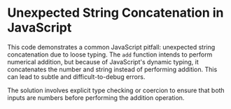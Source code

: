 # Unexpected String Concatenation in JavaScript

This code demonstrates a common JavaScript pitfall: unexpected string concatenation due to loose typing.  The `add` function intends to perform numerical addition, but because of JavaScript's dynamic typing, it concatenates the number and string instead of performing addition.  This can lead to subtle and difficult-to-debug errors.

The solution involves explicit type checking or coercion to ensure that both inputs are numbers before performing the addition operation.